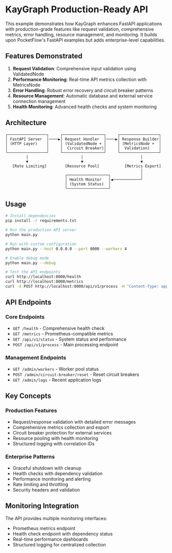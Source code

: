 # KayGraph Production-Ready API

This example demonstrates how KayGraph enhances FastAPI applications with production-grade features like request validation, comprehensive metrics, error handling, resource management, and monitoring. It builds upon PocketFlow's FastAPI examples but adds enterprise-level capabilities.

## Features Demonstrated

1. **Request Validation**: Comprehensive input validation using ValidatedNode
2. **Performance Monitoring**: Real-time API metrics collection with MetricsNode
3. **Error Handling**: Robust error recovery and circuit breaker patterns
4. **Resource Management**: Automatic database and external service connection management
5. **Health Monitoring**: Advanced health checks and system monitoring

## Architecture

```
┌─────────────────┐     ┌──────────────────┐     ┌─────────────────┐
│ FastAPI Server  │────▶│ Request Handler  │────▶│ Response Builder│
│ (HTTP Layer)    │     │ (ValidatedNode + │     │ (MetricsNode +  │
│                 │     │  Circuit Breaker)│     │  Validation)    │
└─────────────────┘     └──────────────────┘     └─────────────────┘
         │                       │                         │
         ▼                       ▼                         ▼
   [Rate Limiting]        [Resource Pool]           [Metrics Export]
                                                           │
                          ┌──────────────────┐             │
                          │ Health Monitor   │◀────────────┘
                          │ (System Status)  │
                          └──────────────────┘
```

## Usage

```bash
# Install dependencies
pip install -r requirements.txt

# Run the production API server
python main.py

# Run with custom configuration
python main.py --host 0.0.0.0 --port 8000 --workers 4

# Enable debug mode
python main.py --debug

# Test the API endpoints
curl http://localhost:8000/health
curl http://localhost:8000/metrics
curl -X POST http://localhost:8000/api/v1/process -H "Content-Type: application/json" -d '{"data": "test"}'
```

## API Endpoints

### Core Endpoints
- `GET /health` - Comprehensive health check
- `GET /metrics` - Prometheus-compatible metrics
- `GET /api/v1/status` - System status and performance
- `POST /api/v1/process` - Main processing endpoint

### Management Endpoints
- `GET /admin/workers` - Worker pool status
- `POST /admin/circuit-breaker/reset` - Reset circuit breakers
- `GET /admin/logs` - Recent application logs

## Key Concepts

### Production Features
- Request/response validation with detailed error messages
- Comprehensive metrics collection and export
- Circuit breaker protection for external services
- Resource pooling with health monitoring
- Structured logging with correlation IDs

### Enterprise Patterns
- Graceful shutdown with cleanup
- Health checks with dependency validation
- Performance monitoring and alerting
- Rate limiting and throttling
- Security headers and validation

## Monitoring Integration

The API provides multiple monitoring interfaces:
- Prometheus metrics endpoint
- Health check endpoint with dependency status
- Real-time performance dashboards
- Structured logging for centralized collection